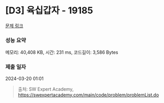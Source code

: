 # [D3] 육십갑자 - 19185 

[문제 링크](https://swexpertacademy.com/main/code/problem/problemDetail.do?contestProbId=AYzIZNkq-v4DFAQ9) 

### 성능 요약

메모리: 40,408 KB, 시간: 231 ms, 코드길이: 3,586 Bytes

### 제출 일자

2024-03-20 01:01



> 출처: SW Expert Academy, https://swexpertacademy.com/main/code/problem/problemList.do